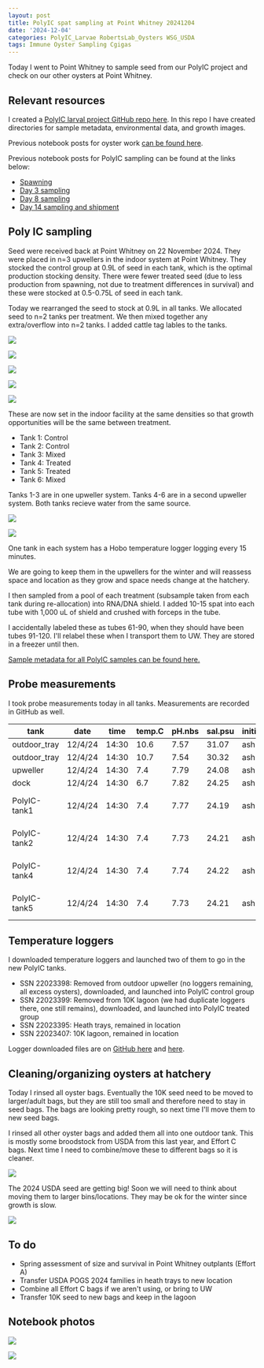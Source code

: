 ```yaml
---
layout: post
title: PolyIC spat sampling at Point Whitney 20241204
date: '2024-12-04'
categories: PolyIC_Larvae RobertsLab_Oysters WSG_USDA
tags: Immune Oyster Sampling Cgigas
---
```


Today I went to Point Whitney to sample seed from our PolyIC project and check on our other oysters at Point Whitney.  

## Relevant resources 

I created a [PolyIC larval project GitHub repo here](https://github.com/RobertsLab/polyIC-larvae). In this repo I have created directories for sample metadata, environmental data, and growth images.  

Previous notebook posts for oyster work [can be found here](https://ahuffmyer.github.io/ASH_Putnam_Lab_Notebook/categoryview/#wsg-usda).  

Previous notebook posts for PolyIC sampling can be found at the links below:  

- [Spawning](https://ahuffmyer.github.io/ASH_Putnam_Lab_Notebook/Spawning-at-Point-Whitney-7-October-2024/)
- [Day 3 sampling](https://ahuffmyer.github.io/ASH_Putnam_Lab_Notebook/Larval-Sampling-at-Point-Whitney-10-October-2024/)
- [Day 8 sampling](https://ahuffmyer.github.io/ASH_Putnam_Lab_Notebook/Larval-sampling-at-Point-Whitney-15-October/) 
- [Day 14 sampling and shipment](https://ahuffmyer.github.io/ASH_Putnam_Lab_Notebook/Larval-sampling-at-Point-Whitney-21-October/) 

## Poly IC sampling 

Seed were received back at Point Whitney on 22 November 2024. They were placed in n=3 upwellers in the indoor system at Point Whitney. They stocked the control group at 0.9L of seed in each tank, which is the optimal production stocking density. There were fewer treated seed (due to less production from spawning, not due to treatment differences in survival) and these were stocked at 0.5-0.75L of seed in each tank.  

Today we rearranged the seed to stock at 0.9L in all tanks. We allocated seed to n=2 tanks per treatment. We then mixed together any extra/overflow into n=2 tanks. I added cattle tag lables to the tanks. 

![](https://github.com/AHuffmyer/ASH_Putnam_Lab_Notebook/blob/master/images/NotebookImages/oysters/wsg_usda/20241204/tank1.jpeg?raw=true)

![](https://github.com/AHuffmyer/ASH_Putnam_Lab_Notebook/blob/master/images/NotebookImages/oysters/wsg_usda/20241204/tank2.jpeg?raw=true)

![](https://github.com/AHuffmyer/ASH_Putnam_Lab_Notebook/blob/master/images/NotebookImages/oysters/wsg_usda/20241204/tank3.jpeg?raw=true)

![](https://github.com/AHuffmyer/ASH_Putnam_Lab_Notebook/blob/master/images/NotebookImages/oysters/wsg_usda/20241204/pic1.jpeg?raw=true)

![](https://github.com/AHuffmyer/ASH_Putnam_Lab_Notebook/blob/master/images/NotebookImages/oysters/wsg_usda/20241204/pic2.jpeg?raw=true)

These are now set in the indoor facility at the same densities so that growth opportunities will be the same between treatment.  

- Tank 1: Control 
- Tank 2: Control
- Tank 3: Mixed 
- Tank 4: Treated
- Tank 5: Treated 
- Tank 6: Mixed 

Tanks 1-3 are in one upweller system. Tanks 4-6 are in a second upweller system. Both tanks recieve water from the same source. 

![](https://github.com/AHuffmyer/ASH_Putnam_Lab_Notebook/blob/master/images/NotebookImages/oysters/wsg_usda/20241204/pic3.jpeg?raw=true)

![](https://github.com/AHuffmyer/ASH_Putnam_Lab_Notebook/blob/master/images/NotebookImages/oysters/wsg_usda/20241204/pic4.jpeg?raw=true)

One tank in each system has a Hobo temperature logger logging every 15 minutes.  

We are going to keep them in the upwellers for the winter and will reassess space and location as they grow and space needs change at the hatchery.  

I then sampled from a pool of each treatment (subsample taken from each tank during re-allocation) into RNA/DNA shield. I added 10-15 spat into each tube with 1,000 uL of shield and crushed with forceps in the tube. 

I accidentally labeled these as tubes 61-90, when they should have been tubes 91-120. I'll relabel these when I transport them to UW. They are stored in a freezer until then.  

[Sample metadata for all PolyIC samples can be found here.](https://github.com/RobertsLab/polyIC-larvae/blob/main/data/rna-dna/sample_metadata.xlsx)  

## Probe measurements 

I took probe measurements today in all tanks. Measurements are recorded in GitHub as well.  

| tank         | date    | time  | temp.C | pH.nbs | sal.psu | initials | notes                 |
|--------------|---------|-------|--------|--------|---------|----------|-----------------------|
| outdoor_tray | 12/4/24 | 14:30 | 10.6   | 7.57   | 31.07   | ash      | top                   |
| outdoor_tray | 12/4/24 | 14:30 | 10.7   | 7.54   | 30.32   | ash      | middle                |
| upweller     | 12/4/24 | 14:30 | 7.4    | 7.79   | 24.08   | ash      | broodstock            |
| dock         | 12/4/24 | 14:30 | 6.7    | 7.82   | 24.25   | ash      | seed                  |
| PolyIC-tank1 | 12/4/24 | 14:30 | 7.4    | 7.77   | 24.19   | ash      | PolyIC-larvae-control |
| PolyIC-tank2 | 12/4/24 | 14:30 | 7.4    | 7.73   | 24.21   | ash      | PolyIC-larvae-control |
| PolyIC-tank4 | 12/4/24 | 14:30 | 7.4    | 7.74   | 24.22   | ash      | PolyIC-larvae-treated |
| PolyIC-tank5 | 12/4/24 | 14:30 | 7.4    | 7.73   | 24.21   | ash      | PolyIC-larvae-treated |

## Temperature loggers 

I downloaded temperature loggers and launched two of them to go in the new PolyIC tanks.  

- SSN 22023398: Removed from outdoor upweller (no loggers remaining, all excess oysters), downloaded, and launched into PolyIC control group  
- SSN 22023399: Removed from 10K lagoon (we had duplicate loggers there, one still remains), downloaded, and launched into PolyIC treated group
- SSN 22023395: Heath trays, remained in location 
- SSN 22023407: 10K lagoon, remained in location

Logger downloaded files are on [GitHub here](https://github.com/RobertsLab/project-gigas-conditioning/tree/main/data/environmental/loggers/point_whitney/for-analysis) and [here](https://github.com/RobertsLab/10K-seed-Cgigas/tree/main/data/loggers). 

## Cleaning/organizing oysters at hatchery 

Today I rinsed all oyster bags. Eventually the 10K seed need to be moved to larger/adult bags, but they are still too small and therefore need to stay in seed bags. The bags are looking pretty rough, so next time I'll move them to new seed bags.  

I rinsed all other oyster bags and added them all into one outdoor tank. This is mostly some broodstock from USDA from this last year, and Effort C bags. Next time I need to combine/move these to different bags so it is cleaner.  

![](https://github.com/AHuffmyer/ASH_Putnam_Lab_Notebook/blob/master/images/NotebookImages/oysters/wsg_usda/20241204/pic5.jpeg?raw=true)

The 2024 USDA seed are getting big! Soon we will need to think about moving them to larger bins/locations. They may be ok for the winter since growth is slow.  

![](https://github.com/AHuffmyer/ASH_Putnam_Lab_Notebook/blob/master/images/NotebookImages/oysters/wsg_usda/20241204/pic6.jpeg?raw=true)

## To do 

- Spring assessment of size and survival in Point Whitney outplants (Effort A) 
- Transfer USDA POGS 2024 families in heath trays to new location 
- Combine all Effort C bags if we aren't using, or bring to UW 
- Transfer 10K seed to new bags and keep in the lagoon 

## Notebook photos 

![](https://github.com/AHuffmyer/ASH_Putnam_Lab_Notebook/blob/master/images/NotebookImages/oysters/wsg_usda/20241204/nb1.jpeg?raw=true)

![](https://github.com/AHuffmyer/ASH_Putnam_Lab_Notebook/blob/master/images/NotebookImages/oysters/wsg_usda/20241204/nb2.jpeg?raw=true)